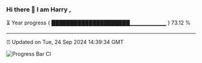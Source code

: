 ### Hi there 👋 I am Harry , 

⏳ Year progress { █████████████████████▁▁▁▁▁▁▁▁▁ } 73.12 %

---

⏰ Updated on Tue, 24 Sep 2024 14:39:34 GMT

![Progress Bar CI](https://github.com/duykhang68/duykhang68/workflows/Progress%20Bar%20CI/badge.svg)
